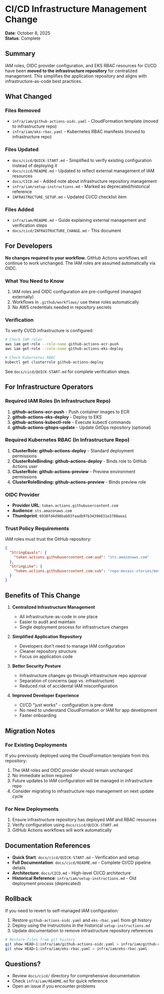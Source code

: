 # CI/CD Infrastructure Management Change

**Date**: October 8, 2025  
**Status**: Complete

## Summary

IAM roles, OIDC provider configuration, and EKS RBAC resources for CI/CD have been **moved to the infrastructure repository** for centralized management. This simplifies the application repository and aligns with infrastructure-as-code best practices.

## What Changed

### Files Removed
- `infra/iam/github-actions-oidc.yaml` - CloudFormation template (moved to infrastructure repo)
- `infra/iam/eks-rbac.yaml` - Kubernetes RBAC manifests (moved to infrastructure repo)

### Files Updated
- `docs/cicd/QUICK-START.md` - Simplified to verify existing configuration instead of deploying it
- `docs/cicd/README.md` - Updated to reflect external management of IAM resources
- `docs/CICD.md` - Added note about infrastructure repository management
- `infra/iam/setup-instructions.md` - Marked as deprecated/historical reference
- `INFRASTRUCTURE_SETUP.md` - Updated CI/CD checklist item

### Files Added
- `infra/iam/README.md` - Guide explaining external management and verification steps
- `docs/cicd/INFRASTRUCTURE_CHANGE.md` - This document

## For Developers

**No changes required to your workflow.** GitHub Actions workflows will continue to work unchanged. The IAM roles are assumed automatically via OIDC.

### What You Need to Know
1. IAM roles and OIDC configuration are pre-configured (managed externally)
2. Workflows in `.github/workflows/` use these roles automatically
3. No AWS credentials needed in repository secrets

### Verification
To verify CI/CD infrastructure is configured:

```bash
# Check IAM roles
aws iam get-role --role-name github-actions-ecr-push
aws iam get-role --role-name github-actions-eks-deploy

# Check Kubernetes RBAC
kubectl get clusterrole github-actions-deploy
```

See `docs/cicd/QUICK-START.md` for complete verification steps.

## For Infrastructure Operators

### Required IAM Roles (In Infrastructure Repo)
1. **github-actions-ecr-push** - Push container images to ECR
2. **github-actions-eks-deploy** - Deploy to EKS
3. **github-actions-kubectl-role** - Execute kubectl commands
4. **github-actions-gitops-update** - Update GitOps repository (optional)

### Required Kubernetes RBAC (In Infrastructure Repo)
1. **ClusterRole: github-actions-deploy** - Standard deployment permissions
2. **ClusterRoleBinding: github-actions-deploy** - Binds role to GitHub Actions user
3. **ClusterRole: github-actions-preview** - Preview environment permissions
4. **ClusterRoleBinding: github-actions-preview** - Binds preview role

### OIDC Provider
- **Provider URL**: `token.actions.githubusercontent.com`
- **Audience**: `sts.amazonaws.com`
- **Thumbprint**: `6938fd4d98bab03faadb97b34396831e3780aea1`

### Trust Policy Requirements
IAM roles must trust the GitHub repository:
```json
{
  "StringEquals": {
    "token.actions.githubusercontent.com:aud": "sts.amazonaws.com"
  },
  "StringLike": {
    "token.actions.githubusercontent.com:sub": "repo:mosaic-stories/mosaic-life:*"
  }
}
```

## Benefits of This Change

1. **Centralized Infrastructure Management**
   - All infrastructure-as-code in one place
   - Easier to audit and maintain
   - Single deployment process for infrastructure changes

2. **Simplified Application Repository**
   - Developers don't need to manage IAM configuration
   - Cleaner repository structure
   - Focus on application code

3. **Better Security Posture**
   - Infrastructure changes go through infrastructure repo approval
   - Separation of concerns (app vs. infrastructure)
   - Reduced risk of accidental IAM misconfiguration

4. **Improved Developer Experience**
   - CI/CD "just works" - configuration is pre-done
   - No need to understand CloudFormation or IAM for app development
   - Faster onboarding

## Migration Notes

### For Existing Deployments
If you previously deployed using the CloudFormation template from this repository:

1. The IAM roles and OIDC provider should remain unchanged
2. No immediate action required
3. Future updates to IAM configuration will be managed in infrastructure repo
4. Consider migrating to infrastructure repo management on next update cycle

### For New Deployments
1. Ensure infrastructure repository has deployed IAM and RBAC resources
2. Verify configuration using `docs/cicd/QUICK-START.md`
3. GitHub Actions workflows will work automatically

## Documentation References

- **Quick Start**: `docs/cicd/QUICK-START.md` - Verification and setup
- **Full Documentation**: `docs/cicd/README.md` - Complete CI/CD pipeline details
- **Architecture**: `docs/CICD.md` - High-level CI/CD architecture
- **Historical Reference**: `infra/iam/setup-instructions.md` - Old deployment process (deprecated)

## Rollback

If you need to revert to self-managed IAM configuration:

1. Restore `github-actions-oidc.yaml` and `eks-rbac.yaml` from git history
2. Deploy using the instructions in the historical `setup-instructions.md`
3. Update documentation to remove infrastructure repository references

```bash
# Restore files from git history
git show HEAD~1:infra/iam/github-actions-oidc.yaml > infra/iam/github-actions-oidc.yaml
git show HEAD~1:infra/iam/eks-rbac.yaml > infra/iam/eks-rbac.yaml
```

## Questions?

- Review `docs/cicd/` directory for comprehensive documentation
- Check `infra/iam/README.md` for quick reference
- Open an issue if you encounter problems

